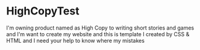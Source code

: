 # HighCopyTest
I'm owning product named as High Copy to writing short stories and games and I'm want to create my website and this is template I created by CSS &amp; HTML and I need your help to know where my mistakes
